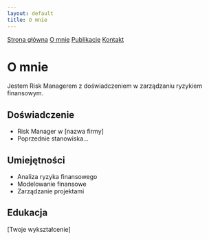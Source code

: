 ```yaml
---
layout: default
title: O mnie
---
```

<div id="myMenu">
  <a href="/" class="menu-option">Strona główna</a>
  <a href="/about" class="menu-option">O mnie</a>
  <a href="/publications" class="menu-option">Publikacje</a>
  <a href="/contact" class="menu-option">Kontakt</a>
</div>

# O mnie
Jestem Risk Managerem z doświadczeniem w zarządzaniu ryzykiem finansowym.
## Doświadczenie
- Risk Manager w [nazwa firmy]
- Poprzednie stanowiska...
## Umiejętności
- Analiza ryzyka finansowego
- Modelowanie finansowe
- Zarządzanie projektami
## Edukacja
[Twoje wykształcenie]
